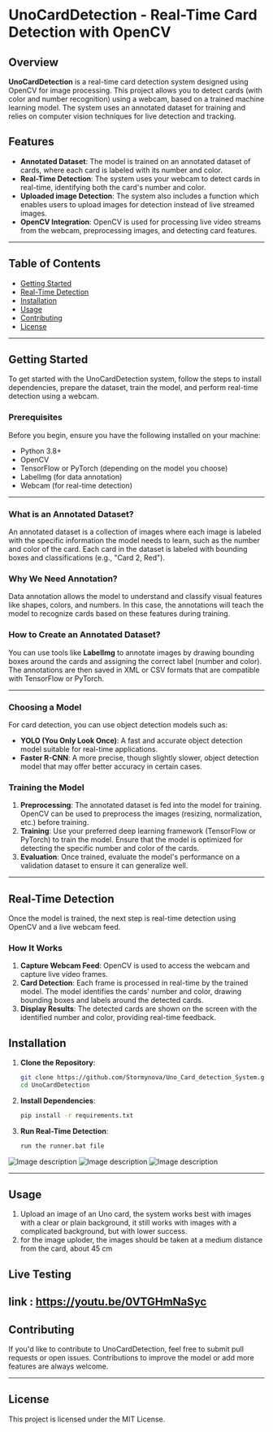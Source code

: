 # UnoCardDetection - Real-Time Card Detection with OpenCV

## Overview

**UnoCardDetection** is a real-time card detection system designed using OpenCV for image processing. This project allows you to detect cards (with color and number recognition) using a webcam, based on a trained machine learning model. The system uses an annotated dataset for training and relies on computer vision techniques for live detection and tracking. 

## Features

- **Annotated Dataset**: The model is trained on an annotated dataset of cards, where each card is labeled with its number and color.
- **Real-Time Detection**: The system uses your webcam to detect cards in real-time, identifying both the card's number and color.
- **Uploaded image Detection**: The system also includes a function which enables users to upload images for detection instead of live streamed images.
- **OpenCV Integration**: OpenCV is used for processing live video streams from the webcam, preprocessing images, and detecting card features.

---

## Table of Contents
- [Getting Started](#getting-started)
- [Real-Time Detection](#real-time-detection)
- [Installation](#installation)
- [Usage](#usage)
- [Contributing](#contributing)
- [License](#license)

---

## Getting Started

To get started with the UnoCardDetection system, follow the steps to install dependencies, prepare the dataset, train the model, and perform real-time detection using a webcam.

### Prerequisites

Before you begin, ensure you have the following installed on your machine:

- Python 3.8+
- OpenCV
- TensorFlow or PyTorch (depending on the model you choose)
- LabelImg (for data annotation)
- Webcam (for real-time detection)

---



### What is an Annotated Dataset?

An annotated dataset is a collection of images where each image is labeled with the specific information the model needs to learn, such as the number and color of the card. Each card in the dataset is labeled with bounding boxes and classifications (e.g., "Card 2, Red").

### Why We Need Annotation?

Data annotation allows the model to understand and classify visual features like shapes, colors, and numbers. In this case, the annotations will teach the model to recognize cards based on these features during training.

### How to Create an Annotated Dataset?

You can use tools like **LabelImg** to annotate images by drawing bounding boxes around the cards and assigning the correct label (number and color). The annotations are then saved in XML or CSV formats that are compatible with TensorFlow or PyTorch.

---


### Choosing a Model

For card detection, you can use object detection models such as:

- **YOLO (You Only Look Once)**: A fast and accurate object detection model suitable for real-time applications.
- **Faster R-CNN**: A more precise, though slightly slower, object detection model that may offer better accuracy in certain cases.

### Training the Model

1. **Preprocessing**: The annotated dataset is fed into the model for training. OpenCV can be used to preprocess the images (resizing, normalization, etc.) before training.
2. **Training**: Use your preferred deep learning framework (TensorFlow or PyTorch) to train the model. Ensure that the model is optimized for detecting the specific number and color of the cards.
3. **Evaluation**: Once trained, evaluate the model's performance on a validation dataset to ensure it can generalize well.

---

## Real-Time Detection

Once the model is trained, the next step is real-time detection using OpenCV and a live webcam feed.

### How It Works

1. **Capture Webcam Feed**: OpenCV is used to access the webcam and capture live video frames.
2. **Card Detection**: Each frame is processed in real-time by the trained model. The model identifies the cards' number and color, drawing bounding boxes and labels around the detected cards.
3. **Display Results**: The detected cards are shown on the screen with the identified number and color, providing real-time feedback.

## Installation

1. **Clone the Repository**:
   ```bash
   git clone https://github.com/Stormynova/Uno_Card_detection_System.git
   cd UnoCardDetection
   ```

2. **Install Dependencies**:
   ```bash
   pip install -r requirements.txt
   ```

3. **Run Real-Time Detection**:
   ```bash
   run the runner.bat file
   ```

![Image description](./pic2.png)
![Image description ](./runs/detect/predict/resize_IMG_5573_png.rf.d1859ba2f596d3b525485cf6cb42fdaa.jpg)
![Image description ](./runs/detect/train/val_batch0_labels.jpg)


---

## Usage

1. Upload an image of an Uno card, the system works best with images with a clear or plain background, it still works with images with a complicated background, but with lower success.
2. for the image uploder, the images should be taken at a medium distance from the card, about 45 cm 
   

## Live Testing

link : https://youtu.be/0VTGHmNaSyc
---

## Contributing

If you'd like to contribute to UnoCardDetection, feel free to submit pull requests or open issues. Contributions to improve the model or add more features are always welcome.

---

## License

This project is licensed under the MIT License.
